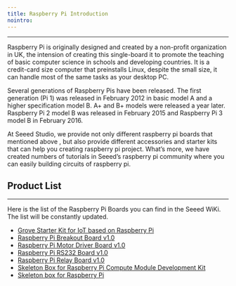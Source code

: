 ```yaml
---
title: Raspberry Pi Introduction
nointro:
---
```


---
Raspberry Pi is originally designed and created by a non-profit organization in UK, the intension of creating this single-board it to promote the teaching of basic computer science in schools and developing countries. It is a credit-card size computer that preinstalls Linux, despite the small size, it can handle most of the same tasks as your desktop PC.

Several generations of Raspberry Pis have been released. The first generation (Pi 1) was released in February 2012 in basic model A and a higher specification model B. A+ and B+ models were released a year later. Raspberry Pi 2 model B was released in February 2015 and Raspberry Pi 3 model B in February 2016.

At Seeed Studio, we provide not only different raspberry pi boards that mentioned above , but also provide different accessories and starter kits that can help you creating raspberry pi project. What’s more, we have created numbers of tutorials in Seeed’s raspberry pi community where you can easily building circuits of raspberry pi.


## Product List
---

Here is the list of the Raspberry Pi Boards you can find in the Seeed WiKi. The list will be constantly updated.

- [Grove Starter Kit for IoT based on Raspberry Pi](/Grove_Starter_Kit_for_IoT_based_on_Raspberry_Pi/)
- [Raspberry Pi Breakout Board v1.0](/Raspberry_Pi_Breakout_Board_v1.0/)
- [Raspberry Pi Motor Driver Board v1.0](/Raspberry_Pi_Motor_Driver_Board_v1.0/)
- [Raspberry Pi RS232 Board v1.0](/Raspberry_Pi_R232_Board_v1.0/)
- [Raspberry Pi Relay Board v1.0](/Raspberry_Pi_Relay_Board_v1.0/)
- [Skeleton Box for Raspberry Pi Compute Module Development Kit](/Skeleton_Box_for_Raspberry_Pi_Compute_Module_Development_Kit/)
- [Skeleton box for Raspberry Pi](/Skeleton_box_for_Rasberry_Pi/)


